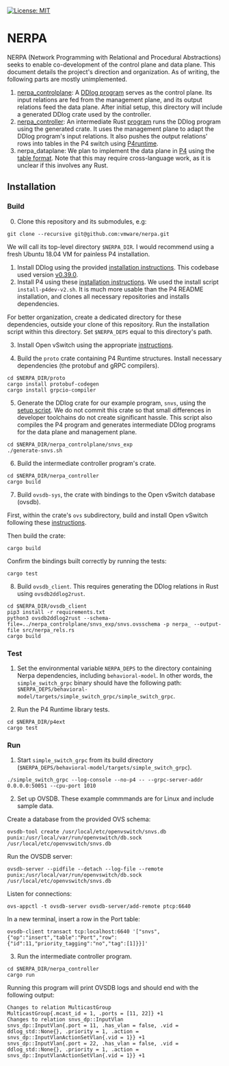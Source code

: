 [![License: MIT](https://img.shields.io/badge/License-MIT-green.svg)](https://opensource.org/licenses/MIT)

# NERPA

NERPA (Network Programming with Relational and Procedural Abstractions) seeks to enable co-development of the control plane and data plane. This document details the project's direction and organization. As of writing, the following parts are mostly unimplemented.

1. [nerpa_controlplane](nerpa_controlplane): A [DDlog program](nerpa_controlplane/nerpa.dl) serves as the control plane. Its input relations are fed from the management plane, and its output relations feed the data plane. After initial setup, this directory will include a generated DDlog crate used by the controller.
2. [nerpa_controller](nerpa_controller): An intermediate Rust [program](nerpa_controller/src/main.rs) runs the DDlog program using the generated crate.  It uses the management plane to adapt the DDlog program's input relations. It also pushes the output relations' rows into tables in the P4 switch using [P4runtime](https://p4.org/p4runtime/spec/master/P4Runtime-Spec.html).
3. nerpa_dataplane: We plan to implement the data plane in [P4](https://p4.org/p4-spec/docs/P4-16-working-spec.html) using the [table format](https://p4.org/p4-spec/docs/P4-16-working-spec.html#sec-tables). Note that this may require cross-language work, as it is unclear if this involves any Rust.

## Installation
### Build
0. Clone this repository and its submodules, e.g:
```
git clone --recursive git@github.com:vmware/nerpa.git
```
We will call its top-level directory  `$NERPA_DIR`. I would recommend using a fresh Ubuntu 18.04 VM for painless P4 installation.
1. Install DDlog using the provided [installation instructions](https://github.com/vmware/differential-datalog/blob/master/README.md#installation). This codebase used version [v0.39.0](https://github.com/vmware/differential-datalog/releases/tag/v0.39.0).
2. Install P4 using these [installation instructions](https://github.com/jafingerhut/p4-guide/blob/master/bin/README-install-troubleshooting.md#quick-instructions-for-successful-install-script-run). We used the install script `install-p4dev-v2.sh`. It is much more usable than the P4 README installation, and clones all necessary repositories and installs dependencies.

For better organization, create a dedicated directory for these dependencies, outside your clone of this repository. Run the installation script within this directory. Set `$NERPA_DEPS` equal to this directory's path.

3. Install Open vSwitch using the appropriate [instructions](https://docs.openvswitch.org/en/latest/intro/install/).

4. Build the `proto` crate containing P4 Runtime structures. Install necessary dependencies (the protobuf and gRPC compilers).

```
cd $NERPA_DIR/proto
cargo install protobuf-codegen
cargo install grpcio-compiler
```

5. Generate the DDlog crate for our example program, `snvs`, using the [setup script](nerpa_controlplane/snvs_exp/generate-snvs.sh). We do not commit this crate so that small differences in developer toolchains do not create significant hassle. This script also compiles the P4 program and generates intermediate DDlog programs for the data plane and management plane.

```
cd $NERPA_DIR/nerpa_controlplane/snvs_exp
./generate-snvs.sh
``` 

6. Build the intermediate controller program's crate.
```
cd $NERPA_DIR/nerpa_controller
cargo build
```

7. Build `ovsdb-sys`, the crate with bindings to the Open vSwitch database (ovsdb).

First, within the crate's `ovs` subdirectory, build and install Open vSwitch following these [instructions](https://github.com/openvswitch/ovs/blob/master/Documentation/intro/install/general.rst).

Then build the crate:
```
cargo build
```

Confirm the bindings built correctly by running the tests:
```
cargo test
```

8. Build `ovsdb_client`. This requires generating the DDlog relations in Rust using `ovsdb2ddlog2rust`.
```
cd $NERPA_DIR/ovsdb_client
pip3 install -r requirements.txt
python3 ovsdb2ddlog2rust --schema-file=../nerpa_controlplane/snvs_exp/snvs.ovsschema -p nerpa_ --output-file src/nerpa_rels.rs
cargo build
```

### Test
1. Set the environmental variable `NERPA_DEPS` to the directory containing Nerpa dependencies, including `behavioral-model`. In other words, the `simple_switch_grpc` binary should have the following path: `$NERPA_DEPS/behavioral-model/targets/simple_switch_grpc/simple_switch_grpc`.

2. Run the P4 Runtime library tests.
```
cd $NERPA_DIR/p4ext
cargo test
```

### Run
1. Start `simple_switch_grpc` from its build directory (`$NERPA_DEPS/behavioral-model/targets/simple_switch_grpc`).
```
./simple_switch_grpc --log-console --no-p4 -- --grpc-server-addr 0.0.0.0:50051 --cpu-port 1010
```
2. Set up OVSDB. These example commmands are for Linux and include sample data.

Create a database from the provided OVS schema:
```
ovsdb-tool create /usr/local/etc/openvswitch/snvs.db punix:/usr/local/var/run/openvswitch/db.sock /usr/local/etc/openvswitch/snvs.db
```
Run the OVSDB server:
```
ovsdb-server --pidfile --detach --log-file --remote punix:/usr/local/var/run/openvswitch/db.sock /usr/local/etc/openvswitch/snvs.db
```
Listen for connections:
```
ovs-appctl -t ovsdb-server ovsdb-server/add-remote ptcp:6640
```
In a new terminal, insert a row in the Port table:
```
ovsdb-client transact tcp:localhost:6640 '["snvs",{"op":"insert","table":"Port","row":{"id":11,"priority_tagging":"no","tag":[1]}}]'
```

3. Run the intermediate controller program.
```
cd $NERPA_DIR/nerpa_controller
cargo run
```

Running this program will print OVSDB logs and should end with the following output:
```
Changes to relation MulticastGroup
MulticastGroup{.mcast_id = 1, .ports = [11, 22]} +1
Changes to relation snvs_dp::InputVlan
snvs_dp::InputVlan{.port = 11, .has_vlan = false, .vid = ddlog_std::None{}, .priority = 1, .action = snvs_dp::InputVlanActionSetVlan{.vid = 1}} +1
snvs_dp::InputVlan{.port = 22, .has_vlan = false, .vid = ddlog_std::None{}, .priority = 1, .action = snvs_dp::InputVlanActionSetVlan{.vid = 1}} +1
```
